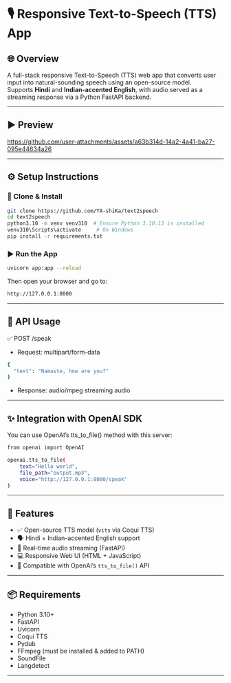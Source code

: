 # 🎙️ Responsive Text-to-Speech (TTS) App

## 🌐 Overview
A full-stack responsive Text-to-Speech (TTS) web app that converts user input into natural-sounding speech using an open-source model.  
Supports **Hindi** and **Indian-accented English**, with audio served as a streaming response via a Python FastAPI backend.

---

## ▶️ Preview


https://github.com/user-attachments/assets/a63b314d-14a2-4a41-ba27-095e44634a26

---

## ⚙️ Setup Instructions

### 🔧 Clone & Install

```bash
git clone https://github.com/YA-shiKa/text2speech
cd text2speech
python3.10 -m venv venv310  # Ensure Python 3.10.13 is installed
venv310\Scripts\activate     # On Windows
pip install -r requirements.txt
```

### ▶️ Run the App
```bash
uvicorn app:app --reload
```
Then open your browser and go to:
```bash
http://127.0.0.1:8000
```

---

## 🎤 API Usage
✅ POST /speak

- Request: multipart/form-data

```bash
{
  "text": "Namaste, how are you?"
}
  ```
- Response:
audio/mpeg streaming audio

---

## ✨ Integration with OpenAI SDK
You can use OpenAI’s tts_to_file() method with this server:

```bash
from openai import OpenAI

openai.tts_to_file(
    text="Hello world",
    file_path="output.mp3",
    voice="http://127.0.0.1:8000/speak"
)
 ```

 ---

## 🌟 Features

- ✅ Open-source TTS model (`vits` via Coqui TTS)  
- 🗣️ Hindi + Indian-accented English support  
- 📡 Real-time audio streaming (FastAPI)  
- 💻 Responsive Web UI (HTML + JavaScript)  
- 🧪 Compatible with OpenAI’s `tts_to_file()` API

---

## 📦 Requirements

- Python 3.10+
- FastAPI
- Uvicorn
- Coqui TTS
- Pydub
- FFmpeg (must be installed & added to PATH)
- SoundFile
- Langdetect

---

